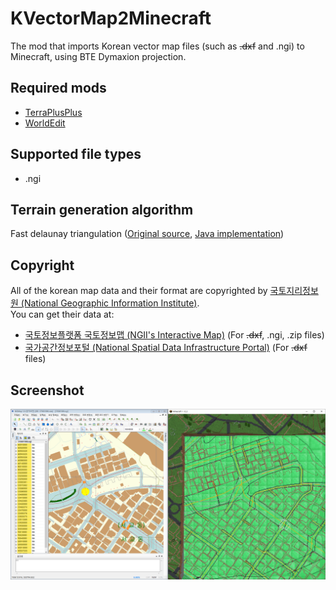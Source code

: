 # KVectorMap2Minecraft

The mod that imports Korean vector map files (such as ~~.dxf~~ and .ngi) to Minecraft, using BTE Dymaxion projection.

## Required mods
 * [TerraPlusPlus](https://github.com/BuildTheEarth/terraplusplus)
 * [WorldEdit](https://github.com/EngineHub/WorldEdit)

## Supported file types
 * .ngi

## Terrain generation algorithm
Fast delaunay triangulation ([Original source](https://github.com/mapbox/delaunator), [Java implementation](src/main/java/com/mndk/kvm2m/core/util/delaunator/FastDelaunayTriangulator.java))

## Copyright

All of the korean map data and their format are copyrighted by [국토지리정보원 (National Geographic Information Institute)](https://www.ngii.go.kr/).<br>
You can get their data at:
 * [국토정보플랫폼 국토정보맵 (NGII's Interactive Map)](http://map.ngii.go.kr/ms/map/NlipMap.do) (For ~~.dxf~~, .ngi, .zip files)
 * [국가공간정보포털 (National Spatial Data Infrastructure Portal)](http://data.nsdi.go.kr/organization/a05016) (For ~~.dxf~~ files)

## Screenshot

![Reference screenshot](docs/screenshot0.png)
